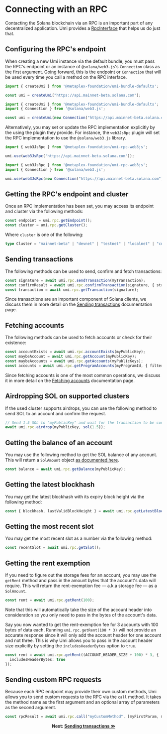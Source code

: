 # Connecting with an RPC

Contacting the Solana blockchain via an RPC is an important part of any decentralized application. Umi provides a [RpcInterface](https://umi-docs.vercel.app/interfaces/umi.RpcInterface.html) that helps us do just that.

## Configuring the RPC's endpoint

When creating a new Umi instance via the default bundle, you must pass the RPC's endpoint or an instance of `@solana/web3.js`'s `Connection` class as the first argument. Going forward, this is the endpoint or `Connection` that will be used every time you call a method on the RPC interface.

```ts
import { createUmi } from '@metaplex-foundation/umi-bundle-defaults';

const umi = createUmi("https://api.mainnet-beta.solana.com");
```
```ts
import { createUmi } from '@metaplex-foundation/umi-bundle-defaults';
import { Connection } from '@solana/web3.js';

const umi = createUmi(new Connection("https://api.mainnet-beta.solana.com"));
```

Alternatively, you may set or update the RPC implementation explicitly by the using the plugin they provide. For instance, the `web3JsRpc` plugin will set the RPC implementation to use the `@solana/web3.js` library.

```ts
import { web3JsRpc } from '@metaplex-foundation/umi-rpc-web3js';

umi.use(web3JsRpc("https://api.mainnet-beta.solana.com"));
```
```ts
import { web3JsRpc } from '@metaplex-foundation/umi-rpc-web3js';
import { Connection } from '@solana/web3.js';

umi.use(web3JsRpc(new Connection("https://api.mainnet-beta.solana.com")));
```

## Getting the RPC's endpoint and cluster

Once an RPC implementation has been set, you may access its endpoint and cluster via the following methods:

```ts
const endpoint = umi.rpc.getEndpoint();
const cluster = umi.rpc.getCluster();
```

Where `cluster` is one of the following:

```ts
type Cluster = "mainnet-beta" | "devnet" | "testnet" | "localnet" | "custom"
```

## Sending transactions

The following methods can be used to send, confirm and fetch transactions:

```ts
const signature = await umi.rpc.sendTransaction(myTransaction);
const confirmResult = await umi.rpc.confirmTransaction(signature, { strategy });
const transaction = await umi.rpc.getTransaction(signature);
```

Since transactions are an important component of Solana clients, we discuss them in more detail on the [Sending transactions](./transactions.md) documentation page.

## Fetching accounts

The following methods can be used to fetch accounts or check for their existence:

```ts
const accountExists = await umi.rpc.accountExists(myPublicKey);
const maybeAccount = await umi.rpc.getAccount(myPublicKey);
const maybeAccounts = await umi.rpc.getAccounts(myPublicKeys);
const accounts = await umi.rpc.getProgramAccounts(myProgramId, { filters });
```

Since fetching accounts is one of the most common operations, we discuss it in more detail on the [Fetching accounts](./accounts.md) documentation page.

## Airdropping SOL on supported clusters

If the used cluster supports airdrops, you can use the following method to send SOL to an account and confirm the request.

```ts
// Send 1.5 SOL to "myPublicKey" and wait for the transaction to be confirmed.
await umi.rpc.airdrop(myPublicKey, sol(1.5));
```

## Getting the balance of an account

You may use the following method to get the SOL balance of any account. This will return a `SolAmount` object [as documented here](./helpers.md#amounts).

```ts
const balance = await umi.rpc.getBalance(myPublicKey);
```

## Getting the latest blockhash

You may get the latest blockhash with its expiry block height via the following method:

```ts
const { blockhash, lastValidBlockHeight } = await umi.rpc.getLatestBlockhash();
```

## Getting the most recent slot

You may get the most recent slot as a number via the following method:

```ts
const recentSlot = await umi.rpc.getSlot();
```

## Getting the rent exemption

If you need to figure out the storage fees for an account, you may use the `getRent` method and pass in the amount bytes that the account's data will require. This will return the rent-exemption fee — a.k.a storage fee — as a `SolAmount`.
  
  ```ts
const rent = await umi.rpc.getRent(100);
```

Note that this will automatically take the size of the account header into consideration so you only need to pass in the bytes of the account's data.

Say you now wanted to get the rent-exemption fee for 3 accounts with 100 bytes of data each. Running `umi.rpc.getRent(100 * 3)` will not provide an accurate response since it will only add the account header for one account and not three. This is why Umi allows you to pass in the account header size explicitly by setting the `includesHeaderBytes` option to `true`.

```ts
const rent = await umi.rpc.getRent((ACCOUNT_HEADER_SIZE + 100) * 3, {
  includesHeaderBytes: true
});
```

## Sending custom RPC requests

Because each RPC endpoint may provide their own custom methods, Umi allows you to send custom requests to the RPC via the `call` method. It takes the method name as the first argument and an optional array of parameters as the second argument.

```ts
const rpcResult = await umi.rpc.call("myCustomMethod", [myFirstParam, mySecondParam]);
```

<p align="center">
<strong>Next: <a href="./transactions.md">Sending transactions ≫</a></strong>
</p>

